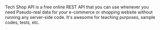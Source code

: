 Tech Shop API is a free online REST API that you can use whenever you need Pseudo-real data for your e-commerce or shopping website without running any server-side code. It's awesome for teaching purposes, sample codes, tests, etc.
 
 
